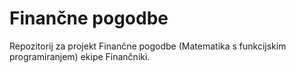 ﻿Finančne pogodbe
================

Repozitorij za projekt Finančne pogodbe (Matematika s funkcijskim programiranjem) ekipe Finančniki.